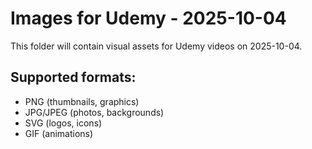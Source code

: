 # Images for Udemy - 2025-10-04

This folder will contain visual assets for Udemy videos on 2025-10-04.

## Supported formats:
- PNG (thumbnails, graphics)
- JPG/JPEG (photos, backgrounds)
- SVG (logos, icons)
- GIF (animations)
